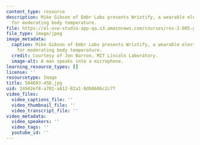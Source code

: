 ```yaml
---
content_type: resource
description: Mike Gibson of Embr Labs presents Wristify, a wearable electronic circuit
  for moderating body temperature.
file: https://ol-ocw-studio-app-qa.s3.amazonaws.com/courses/res-2-005-girls-who-build-make-your-own-wearables-workshop-spring-2015/24942ef8a701a61282a18db0606c2c77_504693-45D.jpg
file_type: image/jpeg
image_metadata:
  caption: Mike Gibson of Embr Labs presents Wristify, a wearable electronic circuit
    for moderating body temperature.
  credit: Courtesy of Jon Barron, MIT Lincoln Laboratory.
  image-alt: A man speaks into a microphone.
learning_resource_types: []
license: ''
resourcetype: Image
title: 504693-45D.jpg
uid: 24942ef8-a701-a612-82a1-8db0606c2c77
video_files:
  video_captions_file: ''
  video_thumbnail_file: ''
  video_transcript_file: ''
video_metadata:
  video_speakers: ''
  video_tags: ''
  youtube_id: ''
---
```

